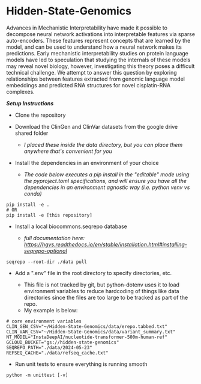 # Hidden-State-Genomics
Advances in Mechanistic Interpretability have made it possible to decompose neural network activations into interpretable features via sparse auto-encoders. These features represent concepts that are learned by the model, and can be used to understand how a neural network makes its predictions. Early mechanistic interpretability studies on protein language models have led to speculation that studying the internals of these models may reveal novel biology, however, investigating this theory poses a difficult technical challenge. We attempt to answer this question by exploring relationships between features extracted from genomic language model embeddings and predicted RNA structures for novel cisplatin-RNA complexes. 

***Setup Instructions***
- Clone the repository

- Download the ClinGen and ClinVar datasets from the google drive shared folder

    - *I placed these inside the data directory, but you can place them anywhere that's convenient for you*

- Install the dependencies in an environment of your choice

    - *The code below executes a pip install in the "editable" mode using the pyproject.toml specifications, and will ensure you have all the dependencies in an environment agnostic way (i.e. python venv vs conda)*

```
pip install -e .
# OR
pip install -e [this repository]
```

- Install a local biocommons.seqrepo database

    - *full documentation here: https://hgvs.readthedocs.io/en/stable/installation.html#installing-seqrepo-optional*

```
seqrepo --root-dir ./data pull
```

- Add a ".env" file in the root directory to specify directories, etc.

    - This file is not tracked by git, but python-dotenv uses it to load environment variables to reduce hardcoding of things like data directories since the files are too large to be tracked as part of the repo.
    - My example is below:

```
# core environment variables
CLIN_GEN_CSV="~/Hidden-State-Genomics/data/erepo.tabbed.txt"
CLIN_VAR_CSV="~/Hidden-State-Genomics/data/variant_summary.txt"
NT_MODEL="InstaDeepAI/nucleotide-transformer-500m-human-ref"
GCLOUD_BUCKET="gs://hidden-state-genomics"
SEQREPO_PATH="./data/2024-05-23"
REFSEQ_CACHE="./data/refseq_cache.txt"
```

- Run unit tests to ensure everything is running smooth

```
python -m unittest [-v]
```

